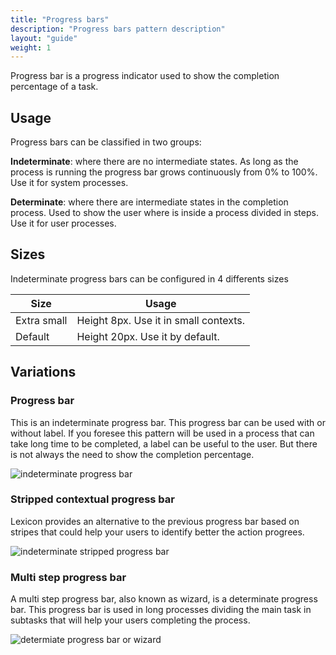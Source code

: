 ```yaml
---
title: "Progress bars"
description: "Progress bars pattern description"
layout: "guide"
weight: 1
---
```


Progress bar is a progress indicator used to show the completion percentage of a task.

## Usage

Progress bars can be classified in two groups:

**Indeterminate**: where there are no intermediate states. As long as the process is running the progress bar grows continuously from 0% to 100%. Use it for system processes.

**Determinate**: where there are intermediate states in the completion process. Used to show the user where is inside a process divided in steps. Use it for user processes.

## Sizes

Indeterminate progress bars can be configured in 4 differents sizes

| Size | Usage |
| ---- | ----- |
| Extra small | Height 8px. Use it in small contexts. |
| Default | Height 20px. Use it by default. |

## Variations

### Progress bar

This is an indeterminate progress bar. This progress bar can be used with or without label.
If you foresee this pattern will be used in a process that can take long time to be completed, a label can be useful to the user. But there is not always the need to show the completion percentage.

![indeterminate progress bar](../../../images/progressBarIndeterminate.png) 

### Stripped contextual progress bar

Lexicon provides an alternative to the previous progress bar based on stripes that could help your users to identify better the action progrees.

![indeterminate stripped progress bar](../../../images/progressBarIndeterminateStriped.png) 

### Multi step progress bar

A multi step progress bar, also known as wizard, is a determinate progress bar. This progress bar is used in long processes dividing the main task in subtasks that will help your users completing the process.

![determiate progress bar or wizard](../../../images/progressBarDeterminate.png)
